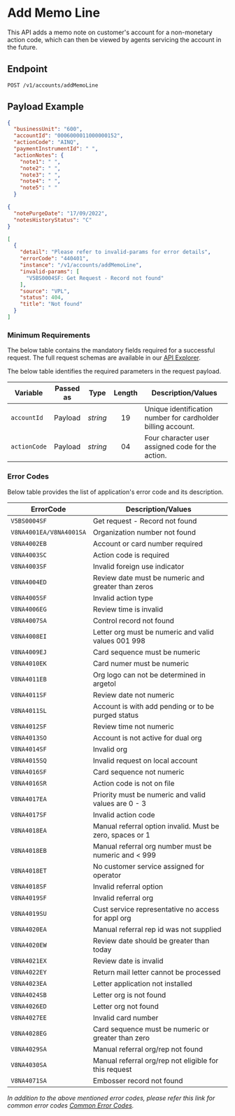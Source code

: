 # Add Memo Line

This API adds a memo note on customer's account for a non-monetary action code, which can then be viewed by agents servicing the account in the future. 

## Endpoint

`POST /v1/accounts/addMemoLine`

## Payload Example

<!--
type: tab
titles: Request, Response, Error
-->

```json
{
  "businessUnit": "600",
  "accountId": "0006000011000000152",
  "actionCode": "AINQ",
  "paymentInstrumentId": " ",
  "actionNotes": {
    "note1": " ",
    "note2": " ",
    "note3": " ",
    "note4": " ",
    "note5": " "
  }
``` 

<!--
type: tab
-->

```json
{
  "notePurgeDate": "17/09/2022",
  "notesHistoryStatus": "C"
}
```

<!--
type: tab
-->

```json
[
  {
    "detail": "Please refer to invalid-params for error details",
    "errorCode": "440401",
    "instance": "/v1/accounts/addMemoLine",
    "invalid-params": [
      "V5BS0004SF: Get Request - Record not found"
    ],
    "source": "VPL",
    "status": 404,
    "title": "Not found"
  }
]
```

<!-- type: tab-end -->

### Minimum Requirements

The below table contains the mandatory fields required for a successful request. The full request schemas are available in our [API Explorer](../api/?type=post&path=/v1/accounts/addMemoLine).

The below table identifies the required parameters in the request payload.

| Variable | Passed as | Type | Length | Description/Values |
| -------- | :-------: | :--: | :------------: | ------------------ |
| `accountId` | Payload | *string* | 19 | Unique identification number for cardholder billing account.|
| `actionCode` | Payload | *string* | 04 | Four character user assigned code for the action.|

### Error Codes

Below table provides the list of application's error code and its description.

| ErrorCode |  Description/Values |
| --------  | ------------------ |
| `V5BS0004SF` | Get request - Record not found |
| `V8NA4001EA/V8NA4001SA` | Organization number not found |               
| `V8NA4002EB` | Account or card number required |                                  
| `V8NA4003SC` | Action code is required |                                          
| `V8NA4003SF` | Invalid foreign use indicator |                                    
| `V8NA4004ED` | Review date must be numeric and greater than zeros |               
| `V8NA4005SF` | Invalid action type |                                              
| `V8NA4006EG` | Review time is invalid |                                           
| `V8NA4007SA` | Control record not found |                                         
| `V8NA4008EI` | Letter org must be numeric and valid values 001 998 |              
| `V8NA4009EJ` | Card sequence must be numeric |                                    
| `V8NA4010EK` | Card numer must be numeric |                                       
| `V8NA4011EB` | Org logo can not be determined in argetol |                        
| `V8NA4011SF` | Review date not numeric |                                          
| `V8NA4011SL` | Account is with add pending or to be purged status |               
| `V8NA4012SF` | Review time not numeric |                                          
| `V8NA4013SO` | Account is not active for dual org |                               
| `V8NA4014SF` | Invalid org |                                                      
| `V8NA4015SQ` | Invalid request on local account |                                 
| `V8NA4016SF` | Card sequence not numeric |                                        
| `V8NA4016SR` | Action code is not on file |                                       
| `V8NA4017EA` | Priority must be numeric and valid values are 0 - 3 |              
| `V8NA4017SF` | Invalid action code |                                              
| `V8NA4018EA` | Manual referral option invalid. Must be zero, spaces or 1 |        
| `V8NA4018EB` | Manual referral org number must be numeric and < 999 |             
| `V8NA4018ET` | No customer service assigned for operator |                        
| `V8NA4018SF` | Invalid referral option |                                          
| `V8NA4019SF` | Invalid referral org |                                             
| `V8NA4019SU` | Cust service representative no access for appl org |               
| `V8NA4020EA` | Manual referral rep id was not supplied |                          
| `V8NA4020EW` | Review date should be greater than today |                         
| `V8NA4021EX` | Review date is invalid |                                           
| `V8NA4022EY` | Return mail letter cannot be processed |                         
| `V8NA4023EA` | Letter application not installed  |                                
| `V8NA4024SB` | Letter org is not found |                                          
| `V8NA4026ED` | Letter org not found |                                             
| `V8NA4027EE` | Invalid card number |                                              
| `V8NA4028EG` | Card sequence must be numeric or greater than zero |               
| `V8NA4029SA` | Manual referral org/rep not found |                                
| `V8NA4030SA` | Manual referral org/rep not eligible for this request |            
| `V8NA4071SA` | Embosser record not found |

*In addition to the above mentioned error codes, please refer this link for common error codes [Common Error Codes](?path=docs/Common_Error_Code.md).*

